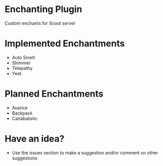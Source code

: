 # Enchanting Plugin
Custom enchants for Scout server

# Implemented Enchantments
- Auto Smelt
- Shimmer
- Telepathy
- Yeet

# Planned Enchantments
- Avarice
- Backpack
- Canabalistic

# Have an idea?
- Use the issues section to make a suggestion and/or comment on other suggestions 
